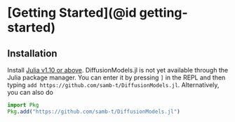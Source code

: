 # [Getting Started](@id getting-started)

## Installation

Install [Julia v1.10 or above](https://julialang.org/downloads/). DiffusionModels.jl is not yet available through the Julia package manager. You can enter it by pressing `]` in the REPL and then typing `add https://github.com/samb-t/DiffusionModels.jl`. Alternatively, you can also do

```julia
import Pkg
Pkg.add("https://github.com/samb-t/DiffusionModels.jl")
```

